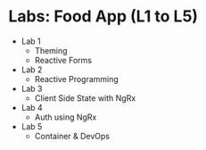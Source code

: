 # Labs: Food App (L1 to L5)

- Lab 1
    - Theming
    - Reactive Forms
- Lab 2
    - Reactive Programming
- Lab 3
    - Client Side State with NgRx
- Lab 4
    - Auth using NgRx   
- Lab 5
    - Container & DevOps        

